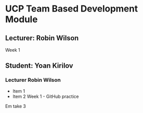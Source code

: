 # UCP Team Based Development Module

## Lecturer: Robin Wilson

Week 1

## Student: Yoan Kirilov
### Lecturer Robin Wilson

*  Item 1
*  Item 2
Week 1 - GitHub practice 

Em take 3
